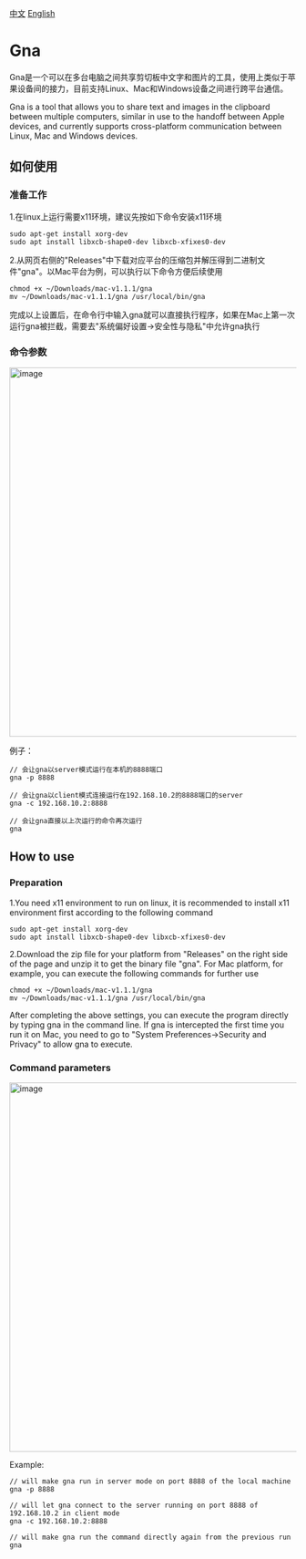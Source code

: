 [中文](#如何使用) [English](#how-to-use)
# Gna
Gna是一个可以在多台电脑之间共享剪切板中文字和图片的工具，使用上类似于苹果设备间的接力，目前支持Linux、Mac和Windows设备之间进行跨平台通信。

Gna is a tool that allows you to share text and images in the clipboard between multiple computers, similar in use to the handoff between Apple devices, and currently supports cross-platform communication between Linux, Mac and Windows devices.

## 如何使用
### 准备工作
1.在linux上运行需要x11环境，建议先按如下命令安装x11环境
```
sudo apt-get install xorg-dev
sudo apt install libxcb-shape0-dev libxcb-xfixes0-dev
```
2.从网页右侧的"Releases"中下载对应平台的压缩包并解压得到二进制文件"gna"。以Mac平台为例，可以执行以下命令方便后续使用
```
chmod +x ~/Downloads/mac-v1.1.1/gna
mv ~/Downloads/mac-v1.1.1/gna /usr/local/bin/gna
```
完成以上设置后，在命令行中输入gna就可以直接执行程序，如果在Mac上第一次运行gna被拦截，需要去"系统偏好设置->安全性与隐私"中允许gna执行

### 命令参数

<img width="648" alt="image" src="https://user-images.githubusercontent.com/34652804/190914474-22b0bd28-194e-4ac7-8968-c2453a9d3b73.png">

例子：
```
// 会让gna以server模式运行在本机的8888端口
gna -p 8888

// 会让gna以client模式连接运行在192.168.10.2的8888端口的server
gna -c 192.168.10.2:8888

// 会让gna直接以上次运行的命令再次运行
gna
```


## How to use
### Preparation
1.You need x11 environment to run on linux, it is recommended to install x11 environment first according to the following command
```
sudo apt-get install xorg-dev
sudo apt install libxcb-shape0-dev libxcb-xfixes0-dev
```
2.Download the zip file for your platform from "Releases" on the right side of the page and unzip it to get the binary file "gna". For Mac platform, for example, you can execute the following commands for further use
```
chmod +x ~/Downloads/mac-v1.1.1/gna
mv ~/Downloads/mac-v1.1.1/gna /usr/local/bin/gna
```
After completing the above settings, you can execute the program directly by typing gna in the command line. If gna is intercepted the first time you run it on Mac, you need to go to "System Preferences->Security and Privacy" to allow gna to execute.

### Command parameters

<img width="648" alt="image" src="https://user-images.githubusercontent.com/34652804/190914474-22b0bd28-194e-4ac7-8968-c2453a9d3b73.png">

Example:
```
// will make gna run in server mode on port 8888 of the local machine
gna -p 8888

// will let gna connect to the server running on port 8888 of 192.168.10.2 in client mode
gna -c 192.168.10.2:8888

// will make gna run the command directly again from the previous run
gna
```



